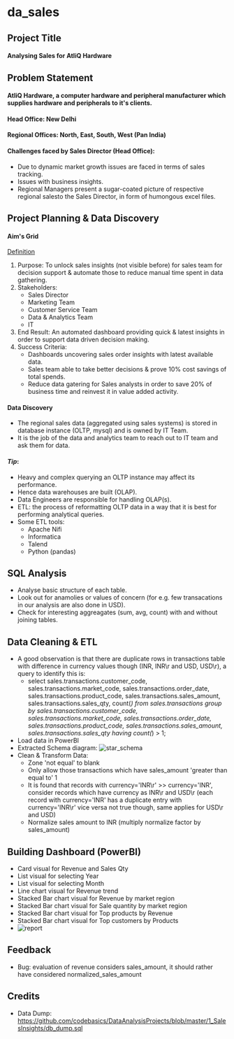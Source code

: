 # da_sales
## Project Title
#### Analysing Sales for AtliQ Hardware

## Problem Statement
#### AtliQ Hardware, a computer hardware and peripheral manufacturer which supplies hardware and peripherals to it's clients.
#### Head Office: New Delhi
#### Regional Offices: North, East, South, West (Pan India)
#### Challenges faced by Sales Director (Head Office):
- Due to dynamic market growth issues are faced in terms of sales tracking.
- Issues with business insights.
- Regional Managers present a sugar-coated picture of respective regional salesto the Sales Director, in form of humongous excel files.

## Project Planning & Data Discovery
#### Aim's Grid
[Definition](https://www.leadership-elearning.com/courses/aims-grid/#:~:text=The%20Aim%E2%80%99s%20Grid%20is%20a%20central%20tool%20for,hence%20lay%20the%20foundation%20for%20a%20successful%20implementation.)
1.  Purpose: To unlock sales insights (not visible before) for sales team for decision support & automate those to reduce manual time spent in data gathering.
2.  Stakeholders: 
    -   Sales Director
    -   Marketing Team
    -   Customer Service Team
    -   Data & Analytics Team
    -   IT
3.  End Result: An automated dashboard providing quick & latest insights in order to support data driven decision making.
4.  Success Criteria: 
    -   Dashboards uncovering sales order insights with latest available data.
    -   Sales team able to take better decisions & prove 10% cost savings of total spends.
    -   Reduce data gatering for Sales analysts in order to save 20% of business time and reinvest it in value added activity. 

#### Data Discovery
-   The regional sales data (aggregated using sales systems) is stored in database instance (OLTP, mysql) and is owned by IT Team.
-   It is the job of the data and analytics team to reach out to IT team and ask them for data.

#### _Tip_:
-   Heavy and complex querying an OLTP instance may affect its performance.
-   Hence data warehouses are built (OLAP).
-   Data Engineers are responsible for handling OLAP(s).
-   ETL: the process of reformatting OLTP data in a way that it is best for performing analytical queries.
-   Some ETL tools:
    -   Apache Nifi
    -   Informatica
    -   Talend
    -   Python (pandas)

## SQL Analysis
-   Analyse basic structure of each table.
-   Look out for anamolies or values of concern (for e.g. few transacations in our analysis are also done in USD).
-   Check for interesting aggreagates (sum, avg, count) with and without joining tables. 

## Data Cleaning & ETL
-   A good observation is that there are duplicate rows in transactions table with difference in currency values though (INR, INR\r and USD, USD\r), a query to identify this is:
    - select sales.transactions.customer_code, sales.transactions.market_code, sales.transactions.order_date, sales.transactions.product_code, sales.transactions.sales_amount, sales.transactions.sales_qty, count(*) from sales.transactions group by sales.transactions.customer_code, sales.transactions.market_code, sales.transactions.order_date, sales.transactions.product_code, sales.transactions.sales_amount, sales.transactions.sales_qty having count(*) > 1;
-   Load data in PowerBI
-   Extracted Schema diagram:
    ![star_schema](https://user-images.githubusercontent.com/35540277/155880019-8a48a8d1-6174-4acf-8ce5-166b7c3c32fc.png)
-   Clean & Transform Data:
    -   Zone 'not equal' to blank
    -   Only allow those transactions which have sales_amount 'greater than equal to' 1   
    -   It is found that records with currency='INR\r' >> currency='INR', consider records which have currency as INR\r and USD\r (each record with currency='INR' has a duplicate entry with currency='INR\r' vice versa not true though, same applies for USD\r and USD)
    -   Normalize sales amount to INR (multiply normalize factor by sales_amount)

## Building Dashboard (PowerBI)
-   Card visual for Revenue and Sales Qty
-   List visual for selecting Year
-   List visual for selecting Month
-   Line chart visual for Revenue trend
-   Stacked Bar chart visual for Revenue by market region
-   Stacked Bar chart visual for Sale quantity by market region
-   Stacked Bar chart visual for Top products by Revenue
-   Stacked Bar chart visual for Top customers by Products
-   ![report](https://user-images.githubusercontent.com/35540277/155890884-c7e5df4d-09fe-48a0-8527-c59e2d480cd4.png)

## Feedback
-   Bug: evaluation of revenue considers sales_amount, it should rather have considered normalized_sales_amount

## Credits
-   Data Dump: https://github.com/codebasics/DataAnalysisProjects/blob/master/1_SalesInsights/db_dump.sql
